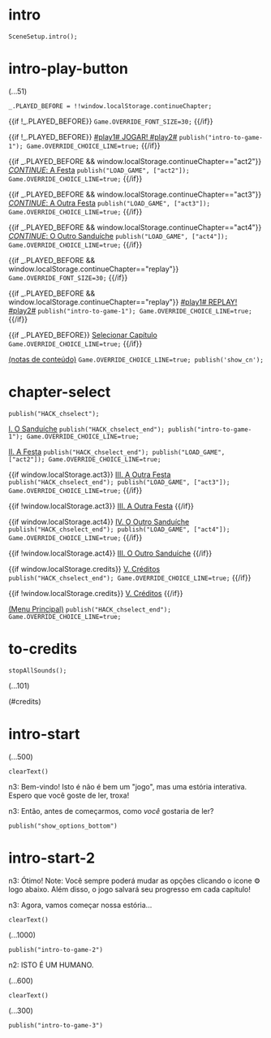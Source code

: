 # intro

`SceneSetup.intro();`

# intro-play-button

(...51)

```
_.PLAYED_BEFORE = !!window.localStorage.continueChapter;
```

{{if !_.PLAYED_BEFORE}}
`Game.OVERRIDE_FONT_SIZE=30;`
{{/if}}

{{if !_.PLAYED_BEFORE}}
[#play1# JOGAR! #play2#](#intro-start) `publish("intro-to-game-1"); Game.OVERRIDE_CHOICE_LINE=true;`
{{/if}}

{{if _.PLAYED_BEFORE && window.localStorage.continueChapter=="act2"}}
[_CONTINUE_: A Festa](#act2) `publish("LOAD_GAME", ["act2"]); Game.OVERRIDE_CHOICE_LINE=true;`
{{/if}}

{{if _.PLAYED_BEFORE && window.localStorage.continueChapter=="act3"}}
[_CONTINUE_: A Outra Festa](#act3) `publish("LOAD_GAME", ["act3"]); Game.OVERRIDE_CHOICE_LINE=true;`
{{/if}}

{{if _.PLAYED_BEFORE && window.localStorage.continueChapter=="act4"}}
[_CONTINUE_: O Outro Sanduíche](#act4) `publish("LOAD_GAME", ["act4"]); Game.OVERRIDE_CHOICE_LINE=true;`
{{/if}}

{{if _.PLAYED_BEFORE && window.localStorage.continueChapter=="replay"}}
`Game.OVERRIDE_FONT_SIZE=30;`
{{/if}}

{{if _.PLAYED_BEFORE && window.localStorage.continueChapter=="replay"}}
[#play1# REPLAY! #play2#](#intro-start) `publish("intro-to-game-1"); Game.OVERRIDE_CHOICE_LINE=true;`
{{/if}}

{{if _.PLAYED_BEFORE}}
[Selecionar Capítulo](#chapter-select) `Game.OVERRIDE_CHOICE_LINE=true;`
{{/if}}

[(notas de conteúdo)](#intro-play-button) `Game.OVERRIDE_CHOICE_LINE=true; publish('show_cn');`

# chapter-select

`publish("HACK_chselect");`

[I. O Sanduíche](#intro-start) `publish("HACK_chselect_end"); publish("intro-to-game-1"); Game.OVERRIDE_CHOICE_LINE=true;`

[II. A Festa](#act2) `publish("HACK_chselect_end"); publish("LOAD_GAME", ["act2"]); Game.OVERRIDE_CHOICE_LINE=true;`

{{if window.localStorage.act3}}
[III. A Outra Festa](#act3) `publish("HACK_chselect_end"); publish("LOAD_GAME", ["act3"]); Game.OVERRIDE_CHOICE_LINE=true;`
{{/if}}

{{if !window.localStorage.act3}}
[III. A Outra Festa]()
{{/if}}

{{if window.localStorage.act4}}
[IV. O Outro Sanduíche](#act4) `publish("HACK_chselect_end"); publish("LOAD_GAME", ["act4"]); Game.OVERRIDE_CHOICE_LINE=true;`
{{/if}}

{{if !window.localStorage.act4}}
[III. O Outro Sanduíche]()
{{/if}}

{{if window.localStorage.credits}}
[V. Créditos](#to-credits) `publish("HACK_chselect_end"); Game.OVERRIDE_CHOICE_LINE=true;`
{{/if}}

{{if !window.localStorage.credits}}
[V. Créditos]()
{{/if}}

[(Menu Principal)](#intro-play-button) `publish("HACK_chselect_end"); Game.OVERRIDE_CHOICE_LINE=true;`

# to-credits

`stopAllSounds();`

(...101)

(#credits)

# intro-start

(...500)

`clearText()`

n3: Bem-vindo! Isto é não é bem um "jogo", mas uma estória interativa. Espero que você goste de ler, troxa!

n3: Então, antes de começarmos, como *você* gostaria de ler?

`publish("show_options_bottom")`

# intro-start-2

n3: Ótimo! Note: Você sempre poderá mudar as opções clicando o icone ⚙ logo abaixo. Além disso, o jogo salvará seu progresso em cada capítulo!

n3: Agora, vamos começar nossa estória... 

`clearText()`

(...1000)

`publish("intro-to-game-2")`

n2: ISTO É UM HUMANO.

(...600)

`clearText()`

(...300)

`publish("intro-to-game-3")`